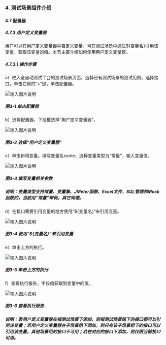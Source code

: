 ### 4. 测试场景组件介绍

#### 4.7 配置器

##### 4.7.3 用户定义变量器

用户可以在用户定义变量器中自定义变量，可在测试场景中通过${变量名}引用该变量，获取该变量的值。本节主要介绍如何使用用户定义变量器。

##### 4.7.3.1 操作步骤

a）进入全自动测试平台的测试场景页面，选择已有测试场景的测试用例，选择接口，单击右侧的“+”键，单击配置器。

![输入图片说明](../../../images/SoFlu%E5%85%A8%E8%87%AA%E5%8A%A8%E6%B5%8B%E8%AF%95%E5%B9%B3%E5%8F%B0%E6%95%99%E7%A8%8B/4.%20%E6%B5%8B%E8%AF%95%E5%9C%BA%E6%99%AF%E7%BB%84%E4%BB%B6%E4%BB%8B%E7%BB%8D/7.%20%E9%85%8D%E7%BD%AE%E5%99%A8/3-1.png)

##### 图3-1 单击配置器

b）选择配置器，下拉框选择“用户定义变量器”。

![输入图片说明](../../../images/SoFlu%E5%85%A8%E8%87%AA%E5%8A%A8%E6%B5%8B%E8%AF%95%E5%B9%B3%E5%8F%B0%E6%95%99%E7%A8%8B/4.%20%E6%B5%8B%E8%AF%95%E5%9C%BA%E6%99%AF%E7%BB%84%E4%BB%B6%E4%BB%8B%E7%BB%8D/7.%20%E9%85%8D%E7%BD%AE%E5%99%A8/3-2.png)

##### 图3-2 选择“用户定义变量器”

c）单击新增变量，填写变量名name，选择变量类型为“常量”，输入变量值。

![输入图片说明](../../../images/SoFlu%E5%85%A8%E8%87%AA%E5%8A%A8%E6%B5%8B%E8%AF%95%E5%B9%B3%E5%8F%B0%E6%95%99%E7%A8%8B/4.%20%E6%B5%8B%E8%AF%95%E5%9C%BA%E6%99%AF%E7%BB%84%E4%BB%B6%E4%BB%8B%E7%BB%8D/7.%20%E9%85%8D%E7%BD%AE%E5%99%A8/3-3.png)

##### 图3-3 填写变量相关参数

##### 说明：变量类型支持常量、变量集、JMeter函数、Excel文件、SQL管理和Mock函数的，当前用“常量”举例，其它同理。

d）在接口需要引用变量的地方使用“${变量名}”来引用变量。

![输入图片说明](../../../images/SoFlu%E5%85%A8%E8%87%AA%E5%8A%A8%E6%B5%8B%E8%AF%95%E5%B9%B3%E5%8F%B0%E6%95%99%E7%A8%8B/4.%20%E6%B5%8B%E8%AF%95%E5%9C%BA%E6%99%AF%E7%BB%84%E4%BB%B6%E4%BB%8B%E7%BB%8D/7.%20%E9%85%8D%E7%BD%AE%E5%99%A8/3-4.png)

##### 图3-4 使用“${变量名}”来引用变量

e）单击上方的执行。

![输入图片说明](../../../images/SoFlu%E5%85%A8%E8%87%AA%E5%8A%A8%E6%B5%8B%E8%AF%95%E5%B9%B3%E5%8F%B0%E6%95%99%E7%A8%8B/4.%20%E6%B5%8B%E8%AF%95%E5%9C%BA%E6%99%AF%E7%BB%84%E4%BB%B6%E4%BB%8B%E7%BB%8D/7.%20%E9%85%8D%E7%BD%AE%E5%99%A8/3-5.png)

##### 图3-5 单击上方的执行

f）查看执行报告，字段值获取到变量中的值。

![输入图片说明](../../../images/SoFlu%E5%85%A8%E8%87%AA%E5%8A%A8%E6%B5%8B%E8%AF%95%E5%B9%B3%E5%8F%B0%E6%95%99%E7%A8%8B/4.%20%E6%B5%8B%E8%AF%95%E5%9C%BA%E6%99%AF%E7%BB%84%E4%BB%B6%E4%BB%8B%E7%BB%8D/7.%20%E9%85%8D%E7%BD%AE%E5%99%A8/3-6.png)

##### 图3-6 查看执行报告

##### 说明：若用户定义变量器在根测试场景下添加，则根测试场景组下的接口都可以引用该变量；若用户定义变量器在子场景组下添加，则只有该子场景组下的接口可以引用该变量，其他场景组的接口不可用；若在对应的接口下添加，则仅限当前接口可用。

